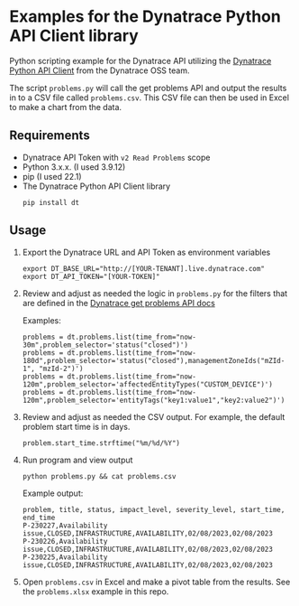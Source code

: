 # Examples for the Dynatrace Python API Client library

Python scripting example for the Dynatrace API utilizing the [Dynatrace Python API Client](https://github.com/dynatrace-oss/api-client-python) from the Dynatrace OSS team.

The script `problems.py` will call the get problems API and output the results in to a CSV file called `problems.csv`.  This CSV file can then be used in Excel to make a chart from the data.

## Requirements

* Dynatrace API Token with `v2 Read Problems` scope
* Python 3.x.x. (I used 3.9.12)
* pip (I used 22.1)
* The Dynatrace Python API Client library
  ```
  pip install dt
  ```
  
## Usage

1. Export the Dynatrace URL and API Token as environment variables

    ```
    export DT_BASE_URL="http://[YOUR-TENANT].live.dynatrace.com"
    export DT_API_TOKEN="[YOUR-TOKEN]"
    ```
    
1. Review and adjust as needed the logic in `problems.py` for the filters that are defined in the [Dynatrace get problems API docs](https://www.dynatrace.com/support/help/dynatrace-api/environment-api/problems-v2/problems/get-problems-list) 

    Examples:
    
    ```
    problems = dt.problems.list(time_from="now-30m",problem_selector='status("closed")')
    problems = dt.problems.list(time_from="now-180d",problem_selector='status("closed"),managementZoneIds("mZId-1", "mzId-2")')
    problems = dt.problems.list(time_from="now-120m",problem_selector='affectedEntityTypes("CUSTOM_DEVICE")')
    problems = dt.problems.list(time_from="now-120m",problem_selector='entityTags("key1:value1","key2:value2")')
    ```
    
2. Review and adjust as needed the CSV output.  For example, the default problem start time is in days.

    ```
    problem.start_time.strftime("%m/%d/%Y")
    ```

3. Run program and view output
    ```
    python problems.py && cat problems.csv
    ```
    
    Example output:
    ```
    problem, title, status, impact_level, severity_level, start_time, end_time
    P-230227,Availability issue,CLOSED,INFRASTRUCTURE,AVAILABILITY,02/08/2023,02/08/2023
    P-230226,Availability issue,CLOSED,INFRASTRUCTURE,AVAILABILITY,02/08/2023,02/08/2023
    P-230225,Availability issue,CLOSED,INFRASTRUCTURE,AVAILABILITY,02/08/2023,02/08/2023
    ```
  
4. Open `problems.csv` in Excel and make a pivot table from the results.  See the `problems.xlsx` example in this repo.
